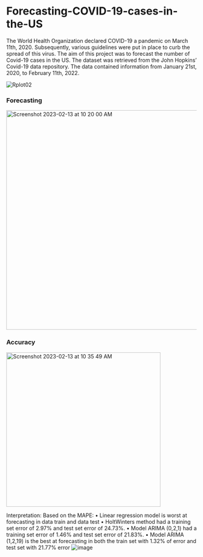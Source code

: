 # Forecasting-COVID-19-cases-in-the-US

The World Health Organization declared COVID-19 a pandemic on March 11th, 2020. Subsequently, various guidelines were put in place to curb the spread of this virus. The aim of this project was to forecast the number of Covid-19 cases in the US. The dataset was retrieved from the John Hopkins’ Covid-19 data repository. The data contained information from January 21st, 2020, to February 11th, 2022.




![Rplot02](https://user-images.githubusercontent.com/65930304/153794846-1c0e1ee3-688c-4a62-a0cb-743ccd7ec77e.png)




### Forecasting
<img width="580" alt="Screenshot 2023-02-13 at 10 20 00 AM" src="https://user-images.githubusercontent.com/65930304/218498597-e9b4b7b7-5ca9-4a35-a177-61cbc705b7f0.png">


### Accuracy

<img width="408" alt="Screenshot 2023-02-13 at 10 35 49 AM" src="https://user-images.githubusercontent.com/65930304/218502067-4a3fe861-c082-4f5a-9153-951fe781f891.png">

Interpretation:
Based on the MAPE:
•	Linear regression model is worst at forecasting in data train and data test
•	HoltWinters method had a training set error of 2.97% and test set error of 24.73%.
•	Model ARIMA (0,2,1) had a training set error of 1.46% and test set error of 21.83%.
•	Model ARIMA (1,2,19) is the best at forecasting in both the train set with 1.32% of error and test set with 21.77% error
![image](https://user-images.githubusercontent.com/65930304/218502906-7477bf11-c82e-4771-b986-00387ad5712a.png)

